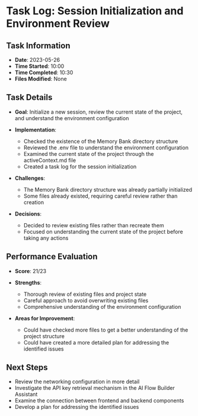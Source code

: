 # Task Log: Session Initialization and Environment Review

## Task Information
- **Date**: 2023-05-26
- **Time Started**: 10:00
- **Time Completed**: 10:30
- **Files Modified**: None

## Task Details
- **Goal**: Initialize a new session, review the current state of the project, and understand the environment configuration
- **Implementation**: 
  - Checked the existence of the Memory Bank directory structure
  - Reviewed the .env file to understand the environment configuration
  - Examined the current state of the project through the activeContext.md file
  - Created a task log for the session initialization

- **Challenges**: 
  - The Memory Bank directory structure was already partially initialized
  - Some files already existed, requiring careful review rather than creation

- **Decisions**: 
  - Decided to review existing files rather than recreate them
  - Focused on understanding the current state of the project before taking any actions

## Performance Evaluation
- **Score**: 21/23
- **Strengths**: 
  - Thorough review of existing files and project state
  - Careful approach to avoid overwriting existing files
  - Comprehensive understanding of the environment configuration

- **Areas for Improvement**: 
  - Could have checked more files to get a better understanding of the project structure
  - Could have created a more detailed plan for addressing the identified issues

## Next Steps
- Review the networking configuration in more detail
- Investigate the API key retrieval mechanism in the AI Flow Builder Assistant
- Examine the connection between frontend and backend components
- Develop a plan for addressing the identified issues
